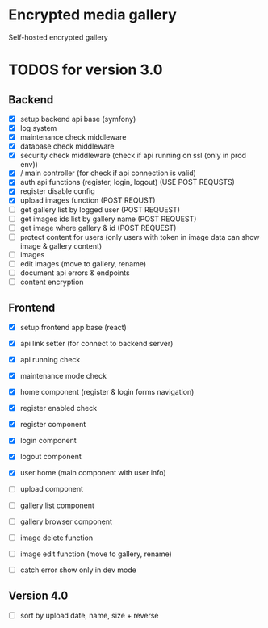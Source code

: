 # Encrypted media gallery
Self-hosted encrypted gallery

# TODOS for version 3.0
## Backend
- [X] setup backend api base (symfony)
- [X] log system
- [X] maintenance check middleware
- [X] database check middleware
- [X] security check middleware (check if api running on ssl (only in prod env))
- [X] / main controller (for check if api connection is valid)
- [X] auth api functions (register, login, logout) (USE POST REQUSTS)
- [X] register disable config
- [X] upload images function (POST REQUST)
- [ ] get gallery list by logged user (POST REQUEST)
- [ ] get images ids list by gallery name (POST REQUEST)
- [ ] get image where gallery & id (POST REQUEST)
- [ ] protect content for users (only users with token in image data can show image & gallery content)
- [ ] images
- [ ] edit images (move to gallery, rename)
- [ ] document api errors & endpoints
- [ ] content encryption

## Frontend
- [X] setup frontend app base (react)
- [X] api link setter (for connect to backend server)
- [X] api running check
- [X] maintenance mode check
- [X] home component (register & login forms navigation)
- [X] register enabled check
- [X] register component
- [X] login component
- [X] logout component
- [X] user home (main component with user info)
- [ ] upload component
- [ ] gallery list component
- [ ] gallery browser component
- [ ] image delete function
- [ ] image edit function (move to gallery, rename)
- [ ] catch error show only in dev mode


## Version 4.0
- [ ] sort by upload date, name, size + reverse
